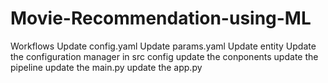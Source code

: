 # Movie-Recommendation-using-ML

Workflows
Update config.yaml
Update params.yaml
Update entity
Update the configuration manager in src config
update the conponents
update the pipeline
update the main.py
update the app.py